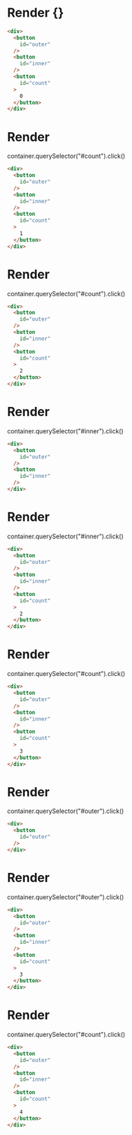 # Render {}
```html
<div>
  <button
    id="outer"
  />
  <button
    id="inner"
  />
  <button
    id="count"
  >
    0
  </button>
</div>
```


# Render 
container.querySelector("#count").click()

```html
<div>
  <button
    id="outer"
  />
  <button
    id="inner"
  />
  <button
    id="count"
  >
    1
  </button>
</div>
```


# Render 
container.querySelector("#count").click()

```html
<div>
  <button
    id="outer"
  />
  <button
    id="inner"
  />
  <button
    id="count"
  >
    2
  </button>
</div>
```


# Render 
container.querySelector("#inner").click()

```html
<div>
  <button
    id="outer"
  />
  <button
    id="inner"
  />
</div>
```


# Render 
container.querySelector("#inner").click()

```html
<div>
  <button
    id="outer"
  />
  <button
    id="inner"
  />
  <button
    id="count"
  >
    2
  </button>
</div>
```


# Render 
container.querySelector("#count").click()

```html
<div>
  <button
    id="outer"
  />
  <button
    id="inner"
  />
  <button
    id="count"
  >
    3
  </button>
</div>
```


# Render 
container.querySelector("#outer").click()

```html
<div>
  <button
    id="outer"
  />
</div>
```


# Render 
container.querySelector("#outer").click()

```html
<div>
  <button
    id="outer"
  />
  <button
    id="inner"
  />
  <button
    id="count"
  >
    3
  </button>
</div>
```


# Render 
container.querySelector("#count").click()

```html
<div>
  <button
    id="outer"
  />
  <button
    id="inner"
  />
  <button
    id="count"
  >
    4
  </button>
</div>
```